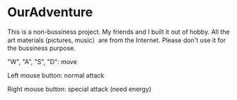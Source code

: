 # OurAdventure
This is a non-bussiness project. My friends and I built it out of hobby. All the art materials (pictures, music）are from the Internet. Please don't use it for the bussiness purpose. 

"W", "A", "S", "D": move

Left mouse button: normal attack

Right mouse button: special attack (need energy)
